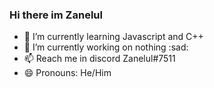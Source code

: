 ### Hi there im Zanelul

- 🌱 I’m currently learning Javascript and C++
- 🔭 I’m currently working on nothing :sad:
- 📫 Reach me in discord Zanelul#7511
- 😄 Pronouns: He/Him
<!--
**Zanelul/Zanelul** is a ✨ _special_ ✨ repository because its `README.md` (this file) appears on your GitHub profile.

Here are some ideas to get you started:

- 🔭 I’m currently working on ...
- 🌱 I’m currently learning ...
- 👯 I’m looking to collaborate on ...
- 🤔 I’m looking for help with ...
- 💬 Ask me about ...
- 📫 How to reach me: ...
- 😄 Pronouns: ...
- ⚡ Fun fact: ...
-->
